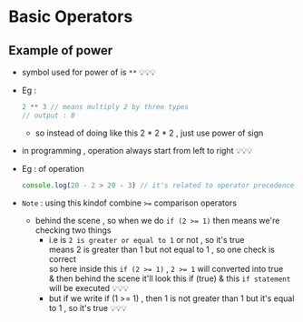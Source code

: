 # Basic Operators 

## Example of power

- symbol used for power of is `**` 💡💡💡
- Eg : 
    ```js
    2 ** 3 // means multiply 2 by three types
    // output : 8
    ```
    - so instead of doing like this 2 * 2 * 2 , just use power of sign 

- in programming , operation always start from left to right 💡💡💡
- Eg : of operation 
    ```js
    console.log(20 - 2 > 20 - 3) // it's related to operator precedence rule 💡💡💡
    ```

- `Note` : using this kindof combine `>=` comparison operators 
    - behind the scene , so when we do `if (2 >= 1)` then means we're checking two things 
        - i.e is `2 is greater or equal to 1` or not , so it's true <br>
            means 2 is greater than 1 but not equal to 1 , so one check is correct <br>
            so here inside this `if (2 >= 1)` , `2 >= 1` will converted into true <br>
            & then behind the scene it'll look this if (true) & this `if statement` will be executed 💡💡💡
        - but if we write if (1 >= 1) , then 1 is not greater than 1 but it's equal to 1 , so it's true 💡💡💡